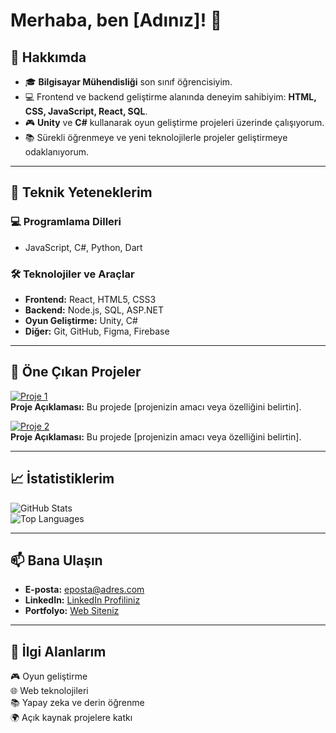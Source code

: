# Merhaba, ben [Adınız]! 👋

## 🌟 Hakkımda
- 🎓 **Bilgisayar Mühendisliği** son sınıf öğrencisiyim.
- 💻 Frontend ve backend geliştirme alanında deneyim sahibiyim: **HTML, CSS, JavaScript, React, SQL**.
- 🎮 **Unity** ve **C#** kullanarak oyun geliştirme projeleri üzerinde çalışıyorum.
- 📚 Sürekli öğrenmeye ve yeni teknolojilerle projeler geliştirmeye odaklanıyorum.

---

## 🚀 Teknik Yeteneklerim
### 💻 Programlama Dilleri
- JavaScript, C#, Python, Dart

### 🛠️ Teknolojiler ve Araçlar
- **Frontend:** React, HTML5, CSS3
- **Backend:** Node.js, SQL, ASP.NET
- **Oyun Geliştirme:** Unity, C#
- **Diğer:** Git, GitHub, Figma, Firebase

---

## 🌟 Öne Çıkan Projeler
[![Proje 1](https://img.shields.io/badge/-Proje_1-007ACC?style=flat-square)](https://github.com/kullaniciadi/proje1)  
**Proje Açıklaması:** Bu projede [projenizin amacı veya özelliğini belirtin].

[![Proje 2](https://img.shields.io/badge/-Proje_2-28A745?style=flat-square)](https://github.com/kullaniciadi/proje2)  
**Proje Açıklaması:** Bu projede [projenizin amacı veya özelliğini belirtin].

---

## 📈 İstatistiklerim
![GitHub Stats](https://github-readme-stats.vercel.app/api?username=kullaniciadi&show_icons=true&theme=radical)  
![Top Languages](https://github-readme-stats.vercel.app/api/top-langs/?username=kullaniciadi&layout=compact&theme=radical)

---

## 📫 Bana Ulaşın
- **E-posta:** [eposta@adres.com](mailto:eposta@adres.com)  
- **LinkedIn:** [LinkedIn Profiliniz](https://linkedin.com/in/profiliniz)  
- **Portfolyo:** [Web Siteniz](https://websiteniz.com)

---

## 🌟 İlgi Alanlarım
🎮 Oyun geliştirme  
🌐 Web teknolojileri  
📚 Yapay zeka ve derin öğrenme  
🌍 Açık kaynak projelere katkı  
